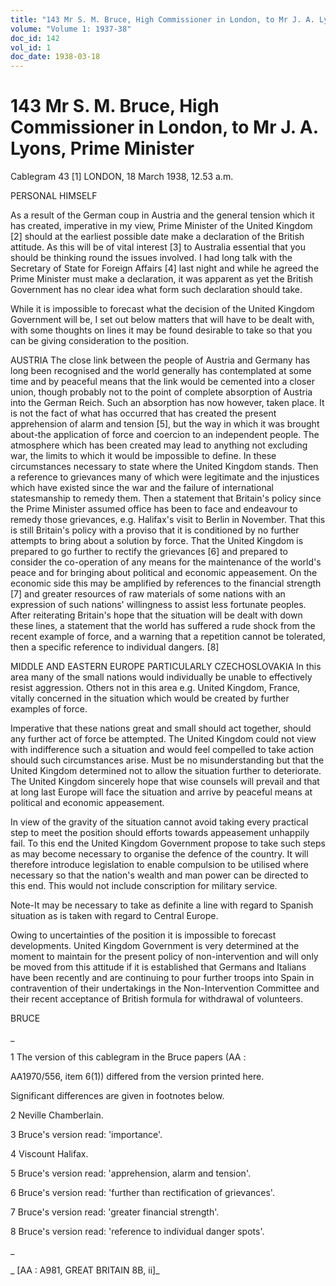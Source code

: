 ```yaml
---
title: "143 Mr S. M. Bruce, High Commissioner in London, to Mr J. A. Lyons, Prime Minister"
volume: "Volume 1: 1937-38"
doc_id: 142
vol_id: 1
doc_date: 1938-03-18
---
```


# 143 Mr S. M. Bruce, High Commissioner in London, to Mr J. A. Lyons, Prime Minister

Cablegram 43 [1] LONDON, 18 March 1938, 12.53 a.m.

PERSONAL HIMSELF

As a result of the German coup in Austria and the general tension which it has created, imperative in my view, Prime Minister of the United Kingdom [2] should at the earliest possible date make a declaration of the British attitude. As this will be of vital interest [3] to Australia essential that you should be thinking round the issues involved. I had long talk with the Secretary of State for Foreign Affairs [4] last night and while he agreed the Prime Minister must make a declaration, it was apparent as yet the British Government has no clear idea what form such declaration should take.

While it is impossible to forecast what the decision of the United Kingdom Government will be, I set out below matters that will have to be dealt with, with some thoughts on lines it may be found desirable to take so that you can be giving consideration to the position.

AUSTRIA The close link between the people of Austria and Germany has long been recognised and the world generally has contemplated at some time and by peaceful means that the link would be cemented into a closer union, though probably not to the point of complete absorption of Austria into the German Reich. Such an absorption has now however, taken place. It is not the fact of what has occurred that has created the present apprehension of alarm and tension [5], but the way in which it was brought about-the application of force and coercion to an independent people. The atmosphere which has been created may lead to anything not excluding war, the limits to which it would be impossible to define. In these circumstances necessary to state where the United Kingdom stands. Then a reference to grievances many of which were legitimate and the injustices which have existed since the war and the failure of international statesmanship to remedy them. Then a statement that Britain's policy since the Prime Minister assumed office has been to face and endeavour to remedy those grievances, e.g. Halifax's visit to Berlin in November. That this is still Britain's policy with a proviso that it is conditioned by no further attempts to bring about a solution by force. That the United Kingdom is prepared to go further to rectify the grievances [6] and prepared to consider the co-operation of any means for the maintenance of the world's peace and for bringing about political and economic appeasement. On the economic side this may be amplified by references to the financial strength [7] and greater resources of raw materials of some nations with an expression of such nations' willingness to assist less fortunate peoples. After reiterating Britain's hope that the situation will be dealt with down these lines, a statement that the world has suffered a rude shock from the recent example of force, and a warning that a repetition cannot be tolerated, then a specific reference to individual dangers. [8]

MIDDLE AND EASTERN EUROPE PARTICULARLY CZECHOSLOVAKIA In this area many of the small nations would individually be unable to effectively resist aggression. Others not in this area e.g. United Kingdom, France, vitally concerned in the situation which would be created by further examples of force.

Imperative that these nations great and small should act together, should any further act of force be attempted. The United Kingdom could not view with indifference such a situation and would feel compelled to take action should such circumstances arise. Must be no misunderstanding but that the United Kingdom determined not to allow the situation further to deteriorate. The United Kingdom sincerely hope that wise counsels will prevail and that at long last Europe will face the situation and arrive by peaceful means at political and economic appeasement.

In view of the gravity of the situation cannot avoid taking every practical step to meet the position should efforts towards appeasement unhappily fail. To this end the United Kingdom Government propose to take such steps as may become necessary to organise the defence of the country. It will therefore introduce legislation to enable compulsion to be utilised where necessary so that the nation's wealth and man power can be directed to this end. This would not include conscription for military service.

Note-It may be necessary to take as definite a line with regard to Spanish situation as is taken with regard to Central Europe.

Owing to uncertainties of the position it is impossible to forecast developments. United Kingdom Government is very determined at the moment to maintain for the present policy of non-intervention and will only be moved from this attitude if it is established that Germans and Italians have been recently and are continuing to pour further troops into Spain in contravention of their undertakings in the Non-Intervention Committee and their recent acceptance of British formula for withdrawal of volunteers.

BRUCE

_

1 The version of this cablegram in the Bruce papers (AA :

AA1970/556, item 6(1)) differed from the version printed here.

Significant differences are given in footnotes below.

2 Neville Chamberlain.

3 Bruce's version read: 'importance'.

4 Viscount Halifax.

5 Bruce's version read: 'apprehension, alarm and tension'.

6 Bruce's version read: 'further than rectification of grievances'.

7 Bruce's version read: 'greater financial strength'.

8 Bruce's version read: 'reference to individual danger spots'.

_

_ [AA : A981, GREAT BRITAIN 8B, ii]_
